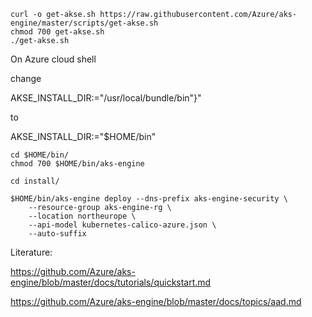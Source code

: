 
```
curl -o get-akse.sh https://raw.githubusercontent.com/Azure/aks-engine/master/scripts/get-akse.sh
chmod 700 get-akse.sh
./get-akse.sh
```

On Azure cloud shell

change 


AKSE_INSTALL_DIR:="/usr/local/bundle/bin"}"

to 

AKSE_INSTALL_DIR:="$HOME/bin"

```
cd $HOME/bin/
chmod 700 $HOME/bin/aks-engine
```

```
cd install/

$HOME/bin/aks-engine deploy --dns-prefix aks-engine-security \
    --resource-group aks-engine-rg \
    --location northeurope \
    --api-model kubernetes-calico-azure.json \
    --auto-suffix
```






Literature:

https://github.com/Azure/aks-engine/blob/master/docs/tutorials/quickstart.md

https://github.com/Azure/aks-engine/blob/master/docs/topics/aad.md


